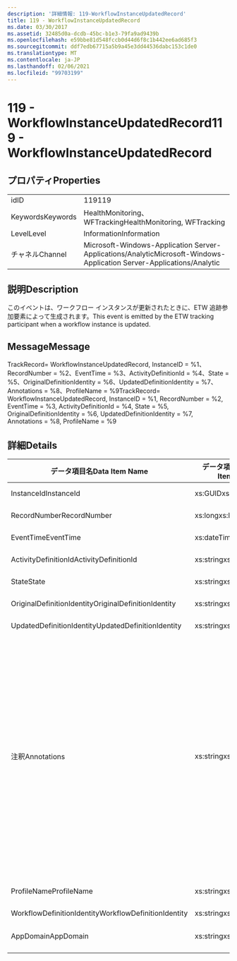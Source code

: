 ```yaml
---
description: '詳細情報: 119-WorkflowInstanceUpdatedRecord'
title: 119 - WorkflowInstanceUpdatedRecord
ms.date: 03/30/2017
ms.assetid: 32485d0a-dcdb-45bc-b1e3-79fa9ad9439b
ms.openlocfilehash: e59bbe81d548fccb0d44d6f8c1b442ee6ad685f3
ms.sourcegitcommit: ddf7edb67715a5b9a45e3dd44536dabc153c1de0
ms.translationtype: MT
ms.contentlocale: ja-JP
ms.lasthandoff: 02/06/2021
ms.locfileid: "99703199"
---
```

# <a name="119---workflowinstanceupdatedrecord"></a><span data-ttu-id="35e2f-103">119 - WorkflowInstanceUpdatedRecord</span><span class="sxs-lookup"><span data-stu-id="35e2f-103">119 - WorkflowInstanceUpdatedRecord</span></span>

## <a name="properties"></a><span data-ttu-id="35e2f-104">プロパティ</span><span class="sxs-lookup"><span data-stu-id="35e2f-104">Properties</span></span>  
  
|||  
|-|-|  
|<span data-ttu-id="35e2f-105">id</span><span class="sxs-lookup"><span data-stu-id="35e2f-105">ID</span></span>|<span data-ttu-id="35e2f-106">119</span><span class="sxs-lookup"><span data-stu-id="35e2f-106">119</span></span>|  
|<span data-ttu-id="35e2f-107">Keywords</span><span class="sxs-lookup"><span data-stu-id="35e2f-107">Keywords</span></span>|<span data-ttu-id="35e2f-108">HealthMonitoring、WFTracking</span><span class="sxs-lookup"><span data-stu-id="35e2f-108">HealthMonitoring, WFTracking</span></span>|  
|<span data-ttu-id="35e2f-109">Level</span><span class="sxs-lookup"><span data-stu-id="35e2f-109">Level</span></span>|<span data-ttu-id="35e2f-110">Information</span><span class="sxs-lookup"><span data-stu-id="35e2f-110">Information</span></span>|  
|<span data-ttu-id="35e2f-111">チャネル</span><span class="sxs-lookup"><span data-stu-id="35e2f-111">Channel</span></span>|<span data-ttu-id="35e2f-112">Microsoft-Windows-Application Server-Applications/Analytic</span><span class="sxs-lookup"><span data-stu-id="35e2f-112">Microsoft-Windows-Application Server-Applications/Analytic</span></span>|  
  
## <a name="description"></a><span data-ttu-id="35e2f-113">説明</span><span class="sxs-lookup"><span data-stu-id="35e2f-113">Description</span></span>  

 <span data-ttu-id="35e2f-114">このイベントは、ワークフロー インスタンスが更新されたときに、ETW 追跡参加要素によって生成されます。</span><span class="sxs-lookup"><span data-stu-id="35e2f-114">This event is emitted by the ETW tracking participant when a workflow instance is updated.</span></span>  
  
## <a name="message"></a><span data-ttu-id="35e2f-115">Message</span><span class="sxs-lookup"><span data-stu-id="35e2f-115">Message</span></span>  

 <span data-ttu-id="35e2f-116">TrackRecord= WorkflowInstanceUpdatedRecord, InstanceID = %1、RecordNumber = %2、EventTime = %3、ActivityDefinitionId = %4、State = %5、OriginalDefinitionIdentity = %6、UpdatedDefinitionIdentity = %7、Annotations = %8、ProfileName = %9</span><span class="sxs-lookup"><span data-stu-id="35e2f-116">TrackRecord= WorkflowInstanceUpdatedRecord, InstanceID = %1, RecordNumber = %2, EventTime = %3, ActivityDefinitionId = %4, State = %5, OriginalDefinitionIdentity = %6, UpdatedDefinitionIdentity = %7, Annotations = %8, ProfileName = %9</span></span>  
  
## <a name="details"></a><span data-ttu-id="35e2f-117">詳細</span><span class="sxs-lookup"><span data-stu-id="35e2f-117">Details</span></span>  
  
|<span data-ttu-id="35e2f-118">データ項目名</span><span class="sxs-lookup"><span data-stu-id="35e2f-118">Data Item Name</span></span>|<span data-ttu-id="35e2f-119">データ項目の型</span><span class="sxs-lookup"><span data-stu-id="35e2f-119">Data Item Type</span></span>|<span data-ttu-id="35e2f-120">説明</span><span class="sxs-lookup"><span data-stu-id="35e2f-120">Description</span></span>|  
|--------------------|--------------------|-----------------|  
|<span data-ttu-id="35e2f-121">InstanceId</span><span class="sxs-lookup"><span data-stu-id="35e2f-121">InstanceId</span></span>|<span data-ttu-id="35e2f-122">xs:GUID</span><span class="sxs-lookup"><span data-stu-id="35e2f-122">xs:GUID</span></span>|<span data-ttu-id="35e2f-123">ワークフローのインスタンス ID</span><span class="sxs-lookup"><span data-stu-id="35e2f-123">The instance id for the workflow</span></span>|  
|<span data-ttu-id="35e2f-124">RecordNumber</span><span class="sxs-lookup"><span data-stu-id="35e2f-124">RecordNumber</span></span>|<span data-ttu-id="35e2f-125">xs:long</span><span class="sxs-lookup"><span data-stu-id="35e2f-125">xs:long</span></span>|<span data-ttu-id="35e2f-126">生成されたレコードのシーケンス番号</span><span class="sxs-lookup"><span data-stu-id="35e2f-126">The sequence number of the emitted record</span></span>|  
|<span data-ttu-id="35e2f-127">EventTime</span><span class="sxs-lookup"><span data-stu-id="35e2f-127">EventTime</span></span>|<span data-ttu-id="35e2f-128">xs:dateTime</span><span class="sxs-lookup"><span data-stu-id="35e2f-128">xs:dateTime</span></span>|<span data-ttu-id="35e2f-129">イベントの生成時刻 (UTC)</span><span class="sxs-lookup"><span data-stu-id="35e2f-129">The time in UTC when the event was emitted</span></span>|  
|<span data-ttu-id="35e2f-130">ActivityDefinitionId</span><span class="sxs-lookup"><span data-stu-id="35e2f-130">ActivityDefinitionId</span></span>|<span data-ttu-id="35e2f-131">xs:string</span><span class="sxs-lookup"><span data-stu-id="35e2f-131">xs:string</span></span>|<span data-ttu-id="35e2f-132">ワークフローのルート アクティビティの名前</span><span class="sxs-lookup"><span data-stu-id="35e2f-132">The name of the root activity in the workflow</span></span>|  
|<span data-ttu-id="35e2f-133">State</span><span class="sxs-lookup"><span data-stu-id="35e2f-133">State</span></span>|<span data-ttu-id="35e2f-134">xs:string</span><span class="sxs-lookup"><span data-stu-id="35e2f-134">xs:string</span></span>|<span data-ttu-id="35e2f-135">ワークフローの現在の状態。</span><span class="sxs-lookup"><span data-stu-id="35e2f-135">The current state of the Workflow.</span></span>|  
|<span data-ttu-id="35e2f-136">OriginalDefinitionIdentity</span><span class="sxs-lookup"><span data-stu-id="35e2f-136">OriginalDefinitionIdentity</span></span>|<span data-ttu-id="35e2f-137">xs:string</span><span class="sxs-lookup"><span data-stu-id="35e2f-137">xs:string</span></span>|<span data-ttu-id="35e2f-138">元のワークフロー定義 ID</span><span class="sxs-lookup"><span data-stu-id="35e2f-138">The original workflow definition id</span></span>|  
|<span data-ttu-id="35e2f-139">UpdatedDefinitionIdentity</span><span class="sxs-lookup"><span data-stu-id="35e2f-139">UpdatedDefinitionIdentity</span></span>|<span data-ttu-id="35e2f-140">xs:string</span><span class="sxs-lookup"><span data-stu-id="35e2f-140">xs:string</span></span>|<span data-ttu-id="35e2f-141">更新されたワークフロー定義 ID</span><span class="sxs-lookup"><span data-stu-id="35e2f-141">The updated workflow definition id</span></span>|  
|<span data-ttu-id="35e2f-142">注釈</span><span class="sxs-lookup"><span data-stu-id="35e2f-142">Annotations</span></span>|<span data-ttu-id="35e2f-143">xs:string</span><span class="sxs-lookup"><span data-stu-id="35e2f-143">xs:string</span></span>|<span data-ttu-id="35e2f-144">このイベントに追加された注釈。</span><span class="sxs-lookup"><span data-stu-id="35e2f-144">The annotations that were added to this event.</span></span> <span data-ttu-id="35e2f-145">値は、annotationValue 形式の xml 要素に格納され \<items> \< item name = "annotationName" type="System.String"> \</item> \</items> ます。</span><span class="sxs-lookup"><span data-stu-id="35e2f-145">The values are stored in an xml element in the format \<items>\< item name = "annotationName" type="System.String">annotationValue\</item>\</items>.</span></span> <span data-ttu-id="35e2f-146">注釈が指定されていない場合、文字列にはが含まれ \<items/> ます。</span><span class="sxs-lookup"><span data-stu-id="35e2f-146">If no annotations are specified then the string contains \<items/>.</span></span> <span data-ttu-id="35e2f-147">ETW イベントのサイズは、ETW バッファーのサイズまたは ETW イベントの最大ペイロードに制限されます。</span><span class="sxs-lookup"><span data-stu-id="35e2f-147">The ETW event size is limited by the ETW buffer size or the max payload for an ETW event.</span></span> <span data-ttu-id="35e2f-148">イベントのサイズが ETW の制限を超えると、注釈が削除され、注釈の値が... に置き換えられて、イベントが切り捨てられます。 \<items> \</items></span><span class="sxs-lookup"><span data-stu-id="35e2f-148">If the size of the event exceeds the ETW limits, then the event is truncated by dropping the annotations and replacing the annotation value with \<items>...\</items>.</span></span>|  
|<span data-ttu-id="35e2f-149">ProfileName</span><span class="sxs-lookup"><span data-stu-id="35e2f-149">ProfileName</span></span>|<span data-ttu-id="35e2f-150">xs:string</span><span class="sxs-lookup"><span data-stu-id="35e2f-150">xs:string</span></span>|<span data-ttu-id="35e2f-151">このイベントを生成した追跡プロファイルの名前</span><span class="sxs-lookup"><span data-stu-id="35e2f-151">The name or the tracking profile that resulted in this event being emitted</span></span>|  
|<span data-ttu-id="35e2f-152">WorkflowDefinitionIdentity</span><span class="sxs-lookup"><span data-stu-id="35e2f-152">WorkflowDefinitionIdentity</span></span>|<span data-ttu-id="35e2f-153">xs:string</span><span class="sxs-lookup"><span data-stu-id="35e2f-153">xs:string</span></span>|<span data-ttu-id="35e2f-154">ワークフロー定義 ID</span><span class="sxs-lookup"><span data-stu-id="35e2f-154">The workflow definition id</span></span>|  
|<span data-ttu-id="35e2f-155">AppDomain</span><span class="sxs-lookup"><span data-stu-id="35e2f-155">AppDomain</span></span>|<span data-ttu-id="35e2f-156">xs:string</span><span class="sxs-lookup"><span data-stu-id="35e2f-156">xs:string</span></span>|<span data-ttu-id="35e2f-157">AppDomain.CurrentDomain.FriendlyName で返される文字列。</span><span class="sxs-lookup"><span data-stu-id="35e2f-157">The string returned by AppDomain.CurrentDomain.FriendlyName.</span></span>|
